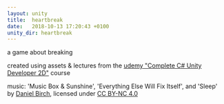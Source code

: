```yaml
---
layout: unity
title:  heartbreak
date:   2018-10-13 17:20:43 +0100
unity_dir: heartbreak
---
```


a game about breaking

created using assets & lectures from the [udemy "Complete C# Unity Developer 2D"](https://www.udemy.com/unitycourse/learn/v4/overview) course

music: 'Music Box & Sunshine', 'Everything Else Will Fix Itself', and 'Sleep' by [Daniel Birch](www.danielbirchmusic.com), licensed under [CC BY-NC 4.0](https://creativecommons.org/licenses/by-nc/4.0/)